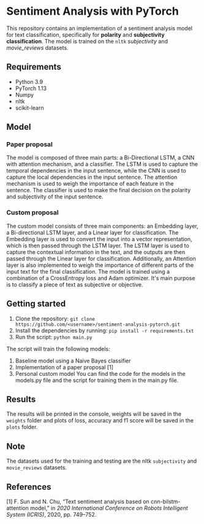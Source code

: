 # Sentiment Analysis with PyTorch
This repository contains an implementation of a sentiment analysis model for text classification, specifically for **polarity** and **subjectivity** **classification**. The model is trained on the `nltk` *subjectivity* and *movie_reviews* datasets.
## Requirements
 - Python 3.9
 - PyTorch 1.13
 - Numpy
 - nltk
 - scikit-learn

## Model

### Paper proposal
The model is composed of three main parts: a Bi-Directional LSTM, a CNN with attention mechanism, and a classifier. The LSTM is used to capture the temporal dependencies in the input sentence, while the CNN is used to capture the local dependencies in the input sentence. The attention mechanism is used to weigh the importance of each feature in the sentence. The classifier is used to make the final decision on the polarity and subjectivity of the input sentence.

### Custom proposal
The custom model consists of three main components: an Embedding layer, a Bi-directional LSTM layer, and a Linear layer for classification. The Embedding layer is used to convert the input into a vector representation, which is then passed through the LSTM layer. The LSTM layer is used to capture the contextual information in the text, and the outputs are then passed through the Linear layer for classification. Additionally, an Attention layer is also implemented to weigh the importance of different parts of the input text for the final classification. The model is trained using a combination of a CrossEntropy loss and Adam optimizer. It's main purpose is to classify a piece of text as subjective or objective.

## Getting started
 1. Clone the repository: `git clone https://github.com/<username>/sentiment-analysis-pytorch.git`
 2. Install the dependencies by running: `pip install -r requirements.txt`
 3. Run the script: `python main.py`

The script will train the following models:
 1. Baseline model using a Naive Bayes classifier
 2. Implementation of a paper proposal [1]
 3. Personal custom model
You can find the code for the models in the models.py file and the script for training them in the main.py file.

## Results
The results will be printed in the console, weights will be saved in the `weights` folder and plots of loss, accuracy and f1 score will be saved in the `plots` folder.

## Note
The datasets used for the training and testing are the nltk `subjectivity` and `movie_reviews` datasets.

## References
[1] F. Sun and N. Chu, “Text sentiment analysis based on cnn-bilstm-attention model,” in *2020 International Conference on Robots Intelligent System (ICRIS)*, 2020, pp. 749–752.